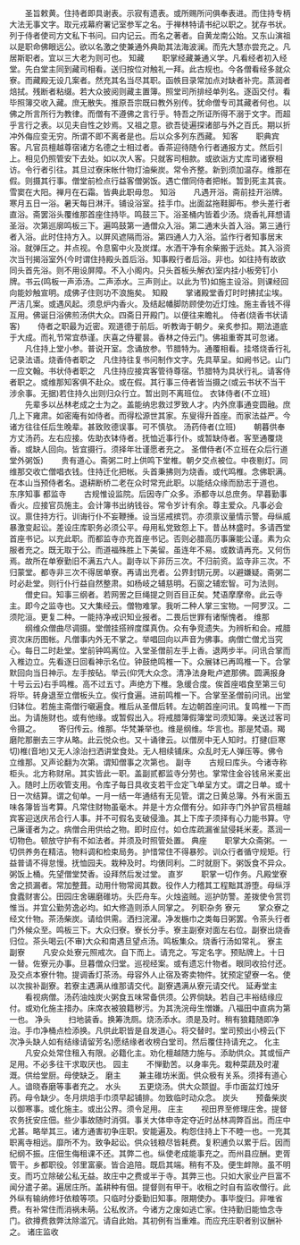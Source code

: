 <!-- { "loadSidebar": true } -->
　　圣旨敕黄。住持者即具谢表。示寂有遗表。或所赐所问俱奉表进。而住持专柄大法无事文字。取元戎幕府署记室参军之名。于禅林特请书纪以职之。犹存书状。列于侍者使司方文私下书问。曰内记云。而名之著者。自黄龙南公始。又东山演祖以是职命佛眼远公。欲以名激之使兼通外典助其法海波澜。而先大慧亦尝充之。凡居斯职者。宜以三大老为则可也。
知藏
　　职掌经藏兼通义学。凡看经者初入经堂。先白堂主同到藏司相看。送归按位对触礼一拜。此古规也。今各僧看经多就众寮。而藏殿无设几案者。然充其名当尽其职。函帙目录常加点对缺者补完。蒸润者焙拭。残断者粘缀。若大众披阅则藏主置簿。照堂司所排经单列名。逐函交付。看毕照簿交收入藏。庶无散失。推原吾宗既曰教外别传。犹命僧专司其藏者何也。以佛之所言所行为教律。而僧有不遵佛之言行乎。特吾之所证所得不溺于文字。而超乎言行之表。以见夫自性之妙焉。又祖之意。欲吾徒遍探诸部与外之百氏。期以折冲外侮应变无穷。所谓不即不离者是也。后以众多列东西藏。
知客
　　职典宾客。凡官员檀越尊宿诸方名德之士相过者。香茶迎待随令行者通报方丈。然后引上。相见仍照管安下去处。如以次人客。只就客司相款。或欲诣方丈库司诸寮相访。令行者引往。其旦过寮床帐什物灯油柴炭。常令齐整。新到须加温存。维那在假。则摄其行事。僧堂前检点行益客僧粥饭。遇亡僧同侍者把帐。暂到死主其丧。雪窦在大阳。禅月在石霜。皆典此职毋忽。
知浴
　　凡遇开浴。斋前挂开浴牌。寒月五日一浴。暑天每日淋汗。铺设浴室。挂手巾。出面盆拖鞋脚布。参头差行者直浴。斋罢浴头覆维那首座住持毕。鸣鼓三下。浴圣桶内皆着少汤。烧香礼拜想请圣浴。次第巡廓鸣板三下。遍鸣鼓第一通僧众入浴。第二通末头首入浴。第三通行者入浴。此时住持方入。以屏风遮隔而浴。第四通人力入浴。监作行者知事居末浴。就弹压之。并点视。令息窖中火及炭煤。水洒干净有余柴搬于远处。其入浴资次当刊揭浴室外(今时谓住持殿头首后浴。知事殿行者后浴。非也。如往持有故欲同头首先浴。则不用设屏障。不入小阁内。只头首板头解衣)室内挂小板旁钉小牌。书云(鸣板一声添汤。二声添水。三声则止。以此为节)如施主设浴。则课经回向能妙触宣明。成佛子住则功不浪施矣。
知殿
　　掌诸殿堂香灯时时拂拭尘埃。严洁几案。或遇风起。须息炉内香火。及结起幡脚防顾使勿近灯烛。施主香钱不得互用。佛诞日浴佛煎汤供大众。四斋日开殿门。以便往来瞻礼。
侍者(烧香书状请客)
　　侍者之职最为近密。观道德于前后。听教诲于朝夕。亲炙参扣。期法道底于大成。而礼节常宜恭谨。庆喜之侍瞿昙。香林之侍云门。佛祖重寄其可忽诸。
　　凡住持上堂小参。普说开室。念诵放参。节腊特为。通覆相看。挂塔烧香行礼记录法语。烧香侍者职之　凡住持往复书问制作文字。先具草呈。如阙书记。山门一应文翰。书状侍者职之　凡住持应接宾客管待尊宿。节腊特为具状行礼。请客侍者职之。或维那知客俱不赴众。或在假。其行事三侍者皆当摄之(或云书状不当干涉余事。无据)若住持久出则归众行立。暂出则不离班位。
衣钵侍者(不立班)
　　先辈多以丛林老成之士为之。盖能纳忠救过罗致人才。内外庶事通变圆融。庶几上下雍肃。如密庵有如侍者。而得松源世其家。东叟得升首座。而家法益严。今诸方往往任后生晚辈。甚致败德误事。可不慎欤。
汤药侍者(立班)
　　朝暮供奉方丈汤药。左右应接。佐助衣钵侍者。抚恤近事行仆。或暂缺侍者。客至通覆烧香。或缺人回向。皆宜摄行。须择年壮谨愿者充之。
圣僧侍者(不立班在众后行道堂外粥饭)
　　贵有道心。斋粥二时上供鸣下堂椎。朝夕交点被位。中夜剔灯。同维那交收亡僧唱衣钱。住持迁化把帐。头首秉拂则为烧香。或代鸣椎。念佛职满。在本山当预侍者名。退耕断桥二老在众时常充此职。以能结众缘而励志于道也。
东序知事
都监寺
　　古规惟设监院。后因寺广众多。添都寺以总庶务。早暮勤事香火。应接官员施主。会计簿书出纳钱谷。常令岁计有余。尊主爱众。凡事必会议。禀住持方行。训诲行仆不妄鞭捶。设当惩戒摈罚。亦须禀议量情示警。母纵威暴激变起讼。差设庄库职务必须公平。母用私党致怨上下。昔丛林盛时。多请西堂首座书记。以充此职。而都监寺亦充首座书记。否则必腊高历事廉能公谨。素为众服者充之。既无取于公。而道福殊胜上下美留。虽连年不易。或数请再充。又何伤焉。故所在单寮勤旧不满五六人。副寺以下非历三次。不归前资。监寺非三次。不归蒙堂。都寺非三次不得居单寮。再请出充者。公界封钥元房。以避嫌疑。斋粥二时必赴堂。则行仆行益自然整肃。如杨岐之辅慈明。石窗之辅宏智。可为法则。
　　僧史曰。知事三纲者。若网罟之巨绳提之则百目正矣。梵语摩摩帝。此云寺主。即今之监寺也。又大集经云。僧物难掌。我听二种人掌三宝物。一阿罗汉。二须陀洹。更复二种。一能持净戒识知业报者。二畏后世罪有诸惭愧者。
维那
　　纲维众僧曲尽调摄。堂僧挂搭辨度牒真伪。众有争竞遗失。为辨析和会。戒腊资次床历图帐。凡僧事内外无不掌之。举唱回向以声音为佛事。病僧亡僧尤当究心。每日二时赴堂。堂前钟鸣离位。入堂圣僧前左手上香。退两步半。问讯合掌而入椎边立。先看逐日回看神示名位。钟鼓绝鸣椎一下。众展钵已再鸣椎一下。合掌默回向当日神示。左手按砧。举云(仰凭大众念。清净法身毗卢遮那佛。圆满报身十号云云)右手鸣椎。高不过五寸。声绝方下椎。急缓合度。俟首座唱食至第三句将毕。转身退至立僧板头立。俟行食遍。进前鸣椎一下。合掌至圣僧前问讯。出堂归钵位。若施主斋僧行嚫遍食。椎后从圣僧后转。左边朝首座问讯。复鸣椎一下而出。为请施财也。或有他缘。或暂假出入。将戒腊簿假簿堂司须知簿。亲送过客司令摄之。
　　寄归传云。维那。华梵兼举也。维是纲维。华言也。那是梵语。羯磨陀那删去三字从略。此云悦众也。又十诵律云。以僧房中无人知时。打揵(巨寒切)椎(音地)又无人涂治扫洒讲堂食处。无人相续铺床。众乱时无人弹压等。佛令立维那。又声论翻为次第。谓知僧事之次第也。
副寺
　　古规曰库头。今诸寺称柜头。北方称财帛。其实皆此一职。盖副贰都监寺分劳也。掌常住金谷钱帛米麦出入。随时上历收管支用。令库子每日具收支若干佥定飞单呈方丈。谓之日单。或十日一次结算。谓之旬单。一月一结一年通结有无见管。谓之日黄总簿。外有米面五味各簿皆当考算。凡常住财物虽毫木。并是十方众僧有分。如非寺门外护官员檀越宾客迎送庆吊合行人事。并不可假名支破侵渔。其上下库子须择有心力能书算。守己廉谨者为之。病僧合用供给之物。即时应付。如仓库疏漏雀鼠侵耗米麦。蒸润一切物色。顿放守护有不如法者。并须及时照管处置。
典座
　　职掌大众斋粥。一切供养务在精洁。物料调和检束局务。护惜常住不得暴殄。训众行者循守规矩。行益普请不得怠慢。抚恤园夫。栽种及时。均俵同利。二时就厨下。粥饭食不异众。粥饭上桶。先望僧堂焚香。设拜然后发过堂。
直岁
　　职掌一切作务。凡殿堂寮舍之损漏者。常加整葺。动用什物常阅其数。役作人力稽其工程黜其游堕。母纵浮食蠹财害公。田园庄舍碾磨碓坊。头匹舟车。火烛盗贼。巡护防警。差拨使令赏罚惟当。并宜公勤劳逸必均。如大修造则添人同掌之。
列职杂务
寮元
　　掌众寮之经文什物。茶汤柴炭。请给供需。洒扫浣濯。净发椸巾之类每日粥罢。令茶头行者门外候众至。鸣板三下。大众归寮。寮长分手。寮主副寮对面左右位。副寮出烧香归位。茶头喝云(不审)大众和南遇旦望点汤。鸣板集众。烧香行汤如常礼。
寮主副寮
　　凡安众处寮元照戒次。自下而上。请充之。写定名字。预贴牌上。十日一替。佐寮元办事。旦暮僧众归堂。巡视经案。或有遗忘什物者。眼同收拾付还。及交点本寮什物。提调香灯茶汤。母容外人止宿及寄卖物件。犹预定望寮一名。使以次挨补副寮。若寮主遇满从维那请交代。副寮遇满从寮元请交代。
延寿堂主
　　看视病僧。汤药油烛炭火粥食五味常备供须。公界倘缺。若自己丰裕结缘应付。或劝化施主措办。床席衣被狼籍秽污。为其洗浣母生憎嫌。八福田中直病为第一也。
净头
　　扫地装香。换筹洗厕。烧汤添水。须是及时。稍有狼籍随即净治。手巾净桶点检添换。凡供此职皆是自发道心。将交替时。堂司预出小榜云(下次净头缺人如有结缘请留芳名)愿结缘者收榜白堂司。然后覆住持请充之。
化主
　　凡安众处常住租入有限。必籍化主。劝化檀越随力施与。添助供众。其或恒产足用。不必多往干求取厌也。
园主
　　不惮勤苦。以身率先。栽种菜蔬及时灌溉。供给堂厨。母使缺乏。
磨主
　　兼主碓坊米面。供众极有关系。须择有道心人。谙晓舂磨等事者充之。
水头
　　五更烧汤。供大众颒盥。手巾面盆灯烛牙药。母令缺少。冬月烘焙手巾须早起铺排。勿致临时动众念。
炭头
　　预备柴炭以御寒事。或化施主。或出公界。须令足用。
庄主
　　视田界至修理庄舍。提督农务抚安庄佃。些少事故随时消弭。事关大体申寺定夺近时丛林凋弊百出。而庄中尤甚。略举其三。诸方通害初争庄职。安能遍及。构怨住持上下不睦一也。一充其职离寺相远。靡所不为。致争起讼。供众钱粮尽皆耗费。复积逋负以累于后。因而纪纲不振。庄佃生侮租课不还。其弊二也。纵使老成能事充之。而州县应酬。吏胥管干。乡都职役。邻里富豪。皆合追陪。既启其端。稍有不及。便生衅隙。虽不明支。而巧立除破公私无益。故庄中之费或半于寺。其弊三也。只如大家业产巨富不闻分遣子弟。遍居庄所。盖耕种有佃。提督则有甲干。收租之时自有监收僧行。此外纵有输纳修圩依粮等项。只临时分委勤旧知事。限期使办。事毕旋归。非唯省费。有补常住而消祸未萌。公私攸济。今诸方之废如逃亡家。住持勤旧能恤念寺门。欲撙费救弊汰除滥冗。请自此始。其初例有当重难。而应充庄职者别议酬补之。
诸庄监收
